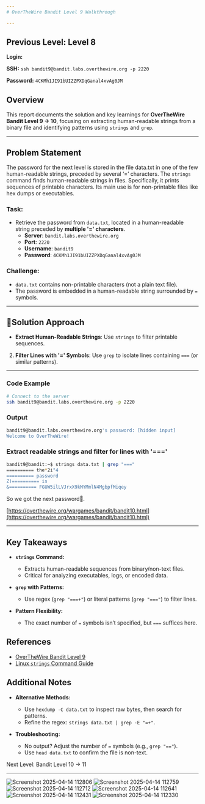 ```yaml
---
# OverTheWire Bandit Level 9 Walkthrough

---
```

## **Previous Level:** Level 8

**Login:**

**SSH:** `ssh bandit9@bandit.labs.overthewire.org -p 2220`

**Password:** `4CKMh1JI91bUIZZPXDqGanal4xvAg0JM`


## **Overview**  
This report documents the solution and key learnings for **OverTheWire Bandit Level 9 → 10**, focusing on extracting human-readable strings from a binary file and identifying patterns using `strings` and `grep`.

---

## **Problem Statement**
The password for the next level is stored in the file data.txt in one of the few human-readable strings, preceded by several ‘=’ characters.
The `strings` command finds human-readable strings in files. Specifically, it prints sequences of printable characters. Its main use is for non-printable files like hex dumps or executables.

### **Task**:
- Retrieve the password from `data.txt`, located in a human-readable string preceded by **multiple '=' characters**.
  - **Server**: `bandit.labs.overthewire.org`  
  - **Port**: `2220`  
  - **Username**: `bandit9`  
  - **Password**: `4CKMh1JI91bUIZZPXDqGanal4xvAg0JM`


### **Challenge**:  
- `data.txt` contains non-printable characters (not a plain text file).  
- The password is embedded in a human-readable string surrounded by `=` symbols.

---

## 🚀**Solution Approach**
- **Extract Human-Readable Strings**: Use `strings` to filter printable sequences.  
2. **Filter Lines with '=' Symbols**: Use `grep` to isolate lines containing `===` (or similar patterns).
  
---


### **Code Example**  
```bash
# Connect to the server
ssh bandit9@bandit.labs.overthewire.org -p 2220
```

### **Output**
```bash
bandit9@bandit.labs.overthewire.org's password: [hidden input]
Welcome to OverTheWire!
```

###  Extract readable strings and filter for lines with '==='
```bash
bandit9@bandit:~$ strings data.txt | grep "==="
========== the*2i"4
========== password
Z)========== is
&========== FGUW5ilLVJrxX9kMYMmlN4MgbpfMiqey
```

So we got the next password🎉.

[https://overthewire.org/wargames/bandit/bandit10.html](https://overthewire.org/wargames/bandit/bandit10.html)

---

## Key Takeaways

- **`strings` Command:**
  - Extracts human-readable sequences from binary/non-text files.
  - Critical for analyzing executables, logs, or encoded data.

- **`grep` with Patterns:**
  - Use regex (`grep "===+"`) or literal patterns (`grep "==="`) to filter lines.

- **Pattern Flexibility:**
  - The exact number of `=` symbols isn’t specified, but `===` suffices here.
 

## References
- [OverTheWire Bandit Level 9](https://overthewire.org/wargames/bandit/bandit9.html)
- [Linux `strings` Command Guide](https://man7.org/linux/man-pages/man1/strings.1.html)

 ## Additional Notes
 - **Alternative Methods:**
   - Use `hexdump -C data.txt` to inspect raw bytes, then search for patterns.
   - Refine the regex: `strings data.txt | grep -E "=+"`.

- **Troubleshooting:**
  - No output? Adjust the number of `=` symbols (e.g., `grep "=="`).
  - Use `head data.txt` to confirm the file is non-text.
 

Next Level: Bandit Level 10 → 11

---


![Screenshot 2025-04-14 112806](https://github.com/user-attachments/assets/cfffe091-68fc-4edc-9ff1-730c8321b599)
![Screenshot 2025-04-14 112759](https://github.com/user-attachments/assets/2a0f21fc-16a6-4a88-8cb8-0849f6725873)
![Screenshot 2025-04-14 112712](https://github.com/user-attachments/assets/609acfc7-4a97-4424-96c1-eb35cb2cecc1)
![Screenshot 2025-04-14 112641](https://github.com/user-attachments/assets/59bef085-9bfa-4333-9bd6-9590f212105e)
![Screenshot 2025-04-14 112431](https://github.com/user-attachments/assets/793c7ab7-565c-47c1-9faa-28f74e246caf)
![Screenshot 2025-04-14 112330](https://github.com/user-attachments/assets/35a4c2a3-9a30-4dea-b4da-a09e0d688e9b)

